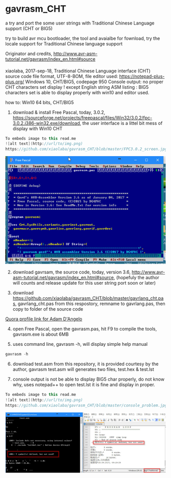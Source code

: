 # gavrasm_CHT
a try and port the some user strings with Traditional Chinese Language support (CHT or BIG5)  

try to build avr mcu bootloader, the tool and avaialbe for fownload, try the locale support for Traditional Chinese language support

Originator and credits,
http://www.avr-asm-tutorial.net/gavrasm/index_en.html#source


####
  xiaolaba, 2017-sep-18, Traditional Chinese Language interface (CHT)
  source code file format, UTF-8-BOM, 
  file editor used: https://notepad-plus-plus.org/
  Windows 10, CHT/BIG5, codepage 950
  Console output: no proper CHT characters set display ! except English string
  ASM listing : BIG5 characters set is able to display properly with win10 and editor used.

  
  
how to:
Win10 64 bits, CHT/BIG5

1) download & install Free Pascal, today, 3.0.2, https://sourceforge.net/projects/freepascal/files/Win32/3.0.2/fpc-3.0.2.i386-win32.exe/download, the user interface is a littel bit mess of display with Win10 CHT
```c++
To embeds image to this read.me
![alt text](http://url/to/img.png)  
https://github.com/xiaolaba/gavrasm_CHT/blob/master/FPC3.0.2_screen.jpg
```
![alt text](https://github.com/xiaolaba/gavrasm_CHT/blob/master/FPC3.0.2_screen.jpg)


2) download gavrsam, the source code, today, version 3.6, http://www.avr-asm-tutorial.net/gavrasm/index_en.html#source, (hopefuly the author will counts and release update for this user string port soon or later)

3) download https://github.com/xiaolaba/gavrasm_CHT/blob/master/gavrlang_cht.pas, gavrlang_cht.pas from this respostory, remname to gavrlang.pas, then copy to folder of the source code

<a href="http://www.quora.com/Adam-DAngelo">Quora profile link for Adam D'Angelo</a>

4) open Free Pascal, open the gavrasm.pas, hit F9 to compile the tools, gavrasm.exe is about 6MB

5) uses command line, gavrasm -h, will display simple help manual
```c++
gavrasm -h
```



6) download test.asm from this repository, it is provided courtesy by the author, gavrasm test.asm will generates two files, test.hex & test.lst

7) console output is not be able to display BIG5 char properly, do not know why, uses notepad++ to open test.lst it is fine and display in proper.
```c++
To embeds image to this read.me
![alt text](http://url/to/img.png)  
https://github.com/xiaolaba/gavrasm_CHT/blob/master/console_problem.jpg
```
![alt text](https://github.com/xiaolaba/gavrasm_CHT/blob/master/console_problem.jpg)
